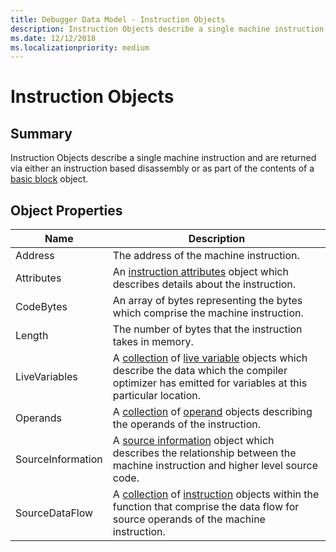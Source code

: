 ```yaml
---
title: Debugger Data Model - Instruction Objects
description: Instruction Objects describe a single machine instruction.
ms.date: 12/12/2018
ms.localizationpriority: medium
---
```

# Instruction Objects 
## Summary
Instruction Objects describe a single machine instruction and are returned via either an instruction based disassembly or as part of the contents of a [basic block](dbgmodel-object-basic-block.md) object. 
## Object Properties
|Name|Description|
|--- |--- |
|Address|The address of the machine instruction.|
|Attributes|An [instruction attributes](dbgmodel-object-instruction-attributes.md) object which describes details about the instruction.|
|CodeBytes|An array of bytes representing the bytes which comprise the machine instruction.|
|Length|The number of bytes that the instruction takes in memory.|
|LiveVariables|A [collection](dbgmodel-namespace-collections.md) of [live variable](dbgmodel-object-live-variable.md) objects which describe the data which the compiler optimizer has emitted for variables at this particular location.|
|Operands|A [collection](dbgmodel-namespace-collections.md) of [operand](dbgmodel-object-operand.md) objects describing the operands of the instruction.|
|SourceInformation|A [source information](dbgmodel-object-source-information.md) object which describes the relationship between the machine instruction and higher level source code.|
|SourceDataFlow|A [collection](dbgmodel-namespace-collections.md) of [instruction](dbgmodel-object-instruction.md) objects within the function that comprise the data flow for source operands of the machine instruction.|